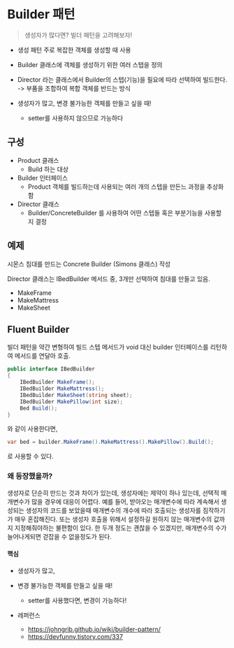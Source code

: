 # Builder 패턴
> 생성자가 많다면? 빌더 패턴을 고려해보자!
- 생성 패턴
주로 복잡한 객체를 생성할 때 사용

- Builder 클래스에 객체를 생성하기 위한 여러 스텝을 정의
- Director 라는 클래스에서 Builder의 스텝(기능)을 필요에 따라 선택하여 빌드한다.
-> 부품을 조합하여 복합 객체를 반드는 방식
- 생성자가 많고, 변경 불가능한 객체를 만들고 싶을 때!
    - setter를 사용하지 않으므로 가능하다

## 구성
- Product 클래스
    - Build 하는 대상
- Builder 인터페이스
    - Product 객체를 빌드하는데 사용되는 여러 개의 스텝을 만든느 과정을 추상화함
- Director 클래스
    - Builder/ConcreteBuilder 를 사용하여 어떤 스텝들 혹은 부분기능을 사용할 지 결정

## 예제
시몬스 침대를 만드는 Concrete Builder (Simons 클래스) 작성

Director 클래스는 IBedBuilder 메서드 중, 3개만 선택하여 침대를 만들고 있음.
- MakeFrame
- MakeMattress
- MakeSheet

## Fluent Builder
빌더 패턴을 약간 변형하여 빌드 스텝 메서드가 void 대신 builder 인터페이스를 리턴하여 메서드를 연달아 호출.

```C#
public interface IBedBuilder
{
    IBedBuilder MakeFrame();
    IBedBuilder MakeMattress();
    IBedBuilder MakeSheet(string sheet);
    IBedBuilder MakePillow(int size);
    Bed Build();
}
```
와 같이 사용한다면,
```C#
var bed = builder.MakeFrame().MakeMattress().MakePillow().Build();
```
로 사용할 수 있다.

### 왜 등장했을까?
생성자로 단순히 만드는 것과 차이가 있는데, 
생성자에는 제약이 하나 있는데, 선택적 매개변수가 많을 경우에 대응이 어렵다. 
예를 들어, 받아오는 매개변수에 따라 계속해서 생성되는 생성자의 코드를 보았을때 
매개변수의 개수에 따라 호출되는 생성자를 짐작하기가 매우 혼잡해진다. 
또는 생성자 호출을 위해서 설정하길 원하지 않는 매개변수의 값까지 지정해줘야하는 불편함이 있다. 
한 두개 정도는 괜찮을 수 있겠지만, 
매개변수의 수가 늘어나게되면 걷잡을 수 없을정도가 된다.

#### 핵심
- 생성자가 많고, 
- 변경 불가능한 객체를 만들고 싶을 때!
    - setter를 사용했다면, 변경이 가능하다!



- 레퍼런스
    - https://johngrib.github.io/wiki/builder-pattern/
    - https://devfunny.tistory.com/337
